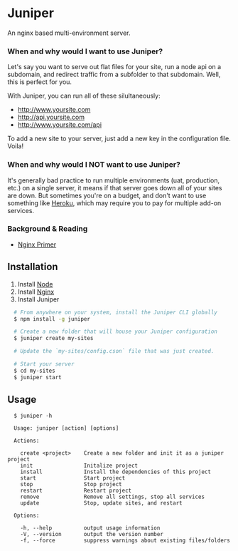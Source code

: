 Juniper
========

An nginx based multi-environment server.

### When and why would I want to use Juniper?
Let's say you want to serve out flat files for your site, run a node api on a subdomain, and redirect traffic from a subfolder to that subdomain. Well, this is perfect for you.

With Juniper, you can run all of these silultaneously:
  * http://www.yoursite.com
  * http://api.yoursite.com
  * http://www.yoursite.com/api

To add a new site to your server, just add a new key in the configuration file. Voila!

### When and why would I NOT want to use Juniper?
It's generally bad practice to run multiple environments (uat, production, etc.) on a single server, it means if that server goes down all of your sites are down. But sometimes you're on a budget, and don't want to use something like [Heroku](https://www.heroku.com/), which may require you to pay for multiple add-on services.

### Background & Reading
* [Nginx Primer](http://blog.martinfjordvald.com/2010/07/nginx-primer/)


Installation
------------

  1. Install [Node](https://github.com/joyent/node/wiki/installing-node.js-via-package-manager)
  2. Install [Nginx](http://wiki.nginx.org/Install)
  3. Install Juniper

```bash
  # From anywhere on your system, install the Juniper CLI globally
  $ npm install -g juniper

  # Create a new folder that will house your Juniper configuration
  $ juniper create my-sites

  # Update the `my-sites/config.cson` file that was just created.

  # Start your server
  $ cd my-sites
  $ juniper start
```

Usage
-----

```
  $ juniper -h

  Usage: juniper [action] [options]

  Actions:

    create <project>    Create a new folder and init it as a juniper project
    init                Initalize project
    install             Install the dependencies of this project
    start               Start project
    stop                Stop project
    restart             Restart project
    remove              Remove all settings, stop all services
    update              Stop, update sites, and restart

  Options:

    -h, --help          output usage information
    -V, --version       output the version number
    -f, --force         suppress warnings about existing files/folders
```

